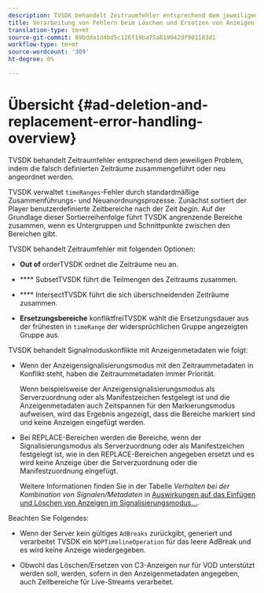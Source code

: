 ```yaml
---
description: TVSDK behandelt Zeitraumfehler entsprechend dem jeweiligen Problem, indem die falsch definierten Zeiträume zusammengeführt oder neu angeordnet werden.
title: Verarbeitung von Fehlern beim Löschen und Ersetzen von Anzeigen
translation-type: tm+mt
source-git-commit: 89bdda1d4bd5c126f19ba75a819942df901183d1
workflow-type: tm+mt
source-wordcount: '309'
ht-degree: 0%

---
```



# Übersicht {#ad-deletion-and-replacement-error-handling-overview}

TVSDK behandelt Zeitraumfehler entsprechend dem jeweiligen Problem, indem die falsch definierten Zeiträume zusammengeführt oder neu angeordnet werden.

TVSDK verwaltet `timeRanges`-Fehler durch standardmäßige Zusammenführungs- und Neuanordnungsprozesse. Zunächst sortiert der Player benutzerdefinierte Zeitbereiche nach der Zeit *begin*. Auf der Grundlage dieser Sortierreihenfolge führt TVSDK angrenzende Bereiche zusammen, wenn es Untergruppen und Schnittpunkte zwischen den Bereichen gibt.

TVSDK behandelt Zeitraumfehler mit folgenden Optionen:

* **Out of** orderTVSDK ordnet die Zeiträume neu an.

* **** SubsetTVSDK führt die Teilmengen des Zeitraums zusammen.

* **** IntersectTVSDK führt die sich überschneidenden Zeiträume zusammen.

* **Ersetzungsbereiche** konfliktfreiTVSDK wählt die Ersetzungsdauer aus der frühesten in  `timeRange` der widersprüchlichen Gruppe angezeigten Gruppe aus.

TVSDK behandelt Signalmoduskonflikte mit Anzeigenmetadaten wie folgt:

* Wenn der Anzeigensignalisierungsmodus mit den Zeitraummetadaten in Konflikt steht, haben die Zeitraummetadaten immer Priorität.

   Wenn beispielsweise der Anzeigensignalisierungsmodus als Serverzuordnung oder als Manifestzeichen festgelegt ist und die Anzeigenmetadaten auch Zeitspannen für den Markierungsmodus aufweisen, wird das Ergebnis angezeigt, dass die Bereiche markiert sind und keine Anzeigen eingefügt werden.
* Bei REPLACE-Bereichen werden die Bereiche, wenn der Signalisierungsmodus als Serverzuordnung oder als Manifestzeichen festgelegt ist, wie in den REPLACE-Bereichen angegeben ersetzt und es wird keine Anzeige über die Serverzuordnung oder die Manifestzuordnung eingefügt.

   Weitere Informationen finden Sie in der Tabelle *Verhalten bei der Kombination von Signalen/Metadaten* in [Auswirkungen auf das Einfügen und Löschen von Anzeigen im Signalisierungsmodus...](../../../../tvsdk-2.7-for-android/ad-insertion/delete-replace-content-vod/c-psdk-android-2.7-signaling-mode-metadata-combos-android.md#c_psdk_signaling-mode-metadata-combos-android).

Beachten Sie Folgendes:

* Wenn der Server kein gültiges `AdBreaks` zurückgibt, generiert und verarbeitet TVSDK ein `NOPTimelineOperation` für das leere AdBreak und es wird keine Anzeige wiedergegeben.

* Obwohl das Löschen/Ersetzen von C3-Anzeigen nur für VOD unterstützt werden soll, werden, sofern in den Anzeigenmetadaten angegeben, auch Zeitbereiche für Live-Streams verarbeitet.

